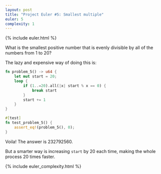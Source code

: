 ```yaml
---
layout: post
title: "Project Euler #5: Smallest multiple"
euler: 5
complexity: 1
---
```


{% include euler.html %}

What is the smallest positive number that is evenly divisible by all of the numbers from 1 to 20?

The lazy and expensive way of doing this is:

```rust
fn problem_5() -> u64 {
    let mut start = 20;
    loop {
        if (1..=20).all(|x| start % x == 0) {
            break start
        }
        start += 1
    }
}

#[test]
fn test_problem_5() {
    assert_eq!(problem_5(), 0);
}
```

Voila! The answer is 232792560.

But a smarter way is increasing `start` by 20 each time, making the whole process 20 times faster.

{% include euler_complexity.html %}
